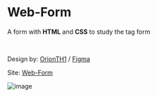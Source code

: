 # Web-Form
A form with **HTML** and **CSS** to study the tag form

<br>
<p/>Design by: <a target="_blank" href="https://github.com/OrionTH1">OrionTH1</a> / <a target="_blank" href="https://www.figma.com/file/LWB5V25pUrntnuNgmH89D9/Form?node-id=0%3A1&t=TPck3G4UsgcEs0Nh-1">Figma</a><p>
<p/>Site: <a target="_blank" href="https://orionth1.github.io/Web-Form/pages/form/index.html">Web-Form<a/><p>


![image](https://user-images.githubusercontent.com/95851792/206877248-bfd346f9-8f94-430b-811f-1c5700a75299.png)
